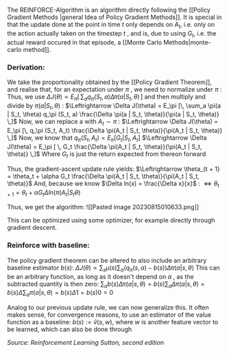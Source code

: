 The REINFORCE-Algorithm is an algorithm directly following the [[Policy Gradient Methods |general Idea of Policy Gradient Methods]]. It is special in that the update done at the point in time $t$ only depends on $A_t$, i.e. only on the action actually taken on the timestep $t$ , and is, due to using $G_t$, i.e. the actual reward occured in that episode, a [[Monte Carlo Methods|monte-carlo method]].
### Derivation:
We take the proportionality obtained by the [[Policy Gradient Theorem]], and realise that, for an expectation under $\pi$ , we need to normalize under $\pi$ :
Thus, we use $\Delta J(\theta) \propto E_\pi  [\, \sum_a  q_\pi (S_t, a) \Delta \pi(a | S_t, \theta) \, ]$ and then multiply and divide by $\pi(a | S_t, \theta)$ :
$\Leftrightarrow \Delta J(\theta) = E_\pi [\, \sum_a  \pi(a | S_t, \theta) q_\pi (S_t, a) \frac{\Delta \pi(a | S_t, \theta)}{\pi(a | S_t, \theta)}  \,]$ Now, we can replace a with $A_t \sim \pi$ :
$\Leftrightarrow \Delta J(\theta) = E_\pi [\, q_\pi (S_t, A_t) \frac{\Delta \pi(A_t | S_t, \theta)}{\pi(A_t | S_t, \theta)}  \,]$ Now, we know that $q_\pi (S_t, A_t) = E_\pi [ G_t | S_t, A_t ]$ 
$\Leftrightarrow \Delta J(\theta) = E_\pi [ \,  G_t \frac{\Delta \pi(A_t | S_t, \theta)}{\pi(A_t | S_t, \theta)}  \,]$  Where $G_t$ is just the return expected from thereon forward

Thus, the gradient-ascent update rule yields:
$\Leftrightarrow \theta_{t + 1} = \theta_t + \alpha G_t \frac{\Delta \pi(A_t | S_t, \theta)}{\pi(A_t | S_t, \theta)}$
And, because we know $\Delta ln(x) = \frac{\Delta x}{x}$ :
$\Leftrightarrow \theta_{t + 1} = \theta_t + \alpha G_t \Delta ln(\pi(A_t | S_t \theta)$

Thus, we get the algorithm:
![[Pasted image 20230815010633.png]]

This can be optimized using some optimizer, for example directly through gradient descent.
### Reinforce with baseline:
The policy gradient theorem can be altered to also include an arbitrary baseline estimator $b(s)$:
$\Delta J(\theta) \propto \sum_s \mu(s) \sum_a (q_\pi (s, a) - b(s)) \Delta \pi(a | s, \theta)$
This can be an arbitrary function, as long as it doesn't depend on $a$ , as the subtracted quantity is then zero:
$\sum_a b(s) \Delta \pi(a | s, \theta) = b(s) \sum_a  \Delta \pi(a | s, \theta) = b(s) \Delta \sum_a  \pi(a | s, \theta) = b(s) \Delta 1 = b(s) 0 = 0$

Analog to our previous update rule, we can now generalize this. It often makes sense, for convergence reasons, to use an estimator of the value function as a baseline: $b(s) := \hat{v} (s, w)$, where $w$ is another feature vector to be learned, which can also be done through 




*Source: Reinforcement Learning Sutton, second edition*